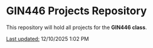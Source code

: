 # GIN446 Projects Repository


This repository will hold all projects for the **GIN446 class**.

<ins>Last updated:</ins> 12/10/2025 1:02 PM

